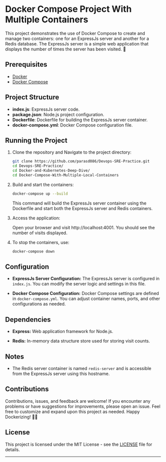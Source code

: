 # Docker Compose Project With Multiple Containers

This project demonstrates the use of Docker Compose to create and manage two containers: one for an ExpressJs server and another for a Redis database. The ExpressJs server is a simple web application that displays the number of times the server has been visited. 🚀

## Prerequisites

- [Docker](https://docs.docker.com/get-docker/)
- [Docker Compose](https://docs.docker.com/compose/install/)

## Project Structure

- **index.js**: ExpressJs server code.
- **package.json**: Node.js project configuration.
- **Dockerfile**: Dockerfile for building the ExpressJs server container.
- **docker-compose.yml**: Docker Compose configuration file.

## Running the Project

1. Clone the repository and Navigate to the project directory:

   ```bash
   git clone https://github.com/parasd086/Devops-SRE-Practice.git
   cd Devops-SRE-Practice/
   cd Docker-and-Kubernetes-Deep-Dive/
   cd Docker-Compose-With-Multiple-Local-Containers
   ```

2. Build and start the containers:

   ```bash
   docker-compose up --build
   ```

   This command will build the ExpressJs server container using the Dockerfile and start both the ExpressJs server and Redis containers.

3. Access the application:

   Open your browser and visit http://localhost:4001. You should see the number of visits displayed.

4. To stop the containers, use:

   ```bash
   docker-compose down
   ```

## Configuration

- **ExpressJs Server Configuration:**
  The ExpressJs server is configured in `index.js`. You can modify the server logic and settings in this file.

- **Docker Compose Configuration:**
  Docker Compose settings are defined in `docker-compose.yml`. You can adjust container names, ports, and other configurations as needed.

## Dependencies

- **Express:**
  Web application framework for Node.js.

- **Redis:**
  In-memory data structure store used for storing visit counts.

## Notes

- The Redis server container is named `redis-server` and is accessible from the ExpressJs server using this hostname.

## Contributions

Contributions, issues, and feedback are welcome! If you encounter any problems or have suggestions for improvements, please open an issue. Feel free to customize and expand upon this project as needed. Happy Dockerizing! 🐳✨

## License

This project is licensed under the MIT License - see the [LICENSE](https://github.com/parasd086/Devops-SRE-Practice/blob/main/LICENSE) file for details.

---
